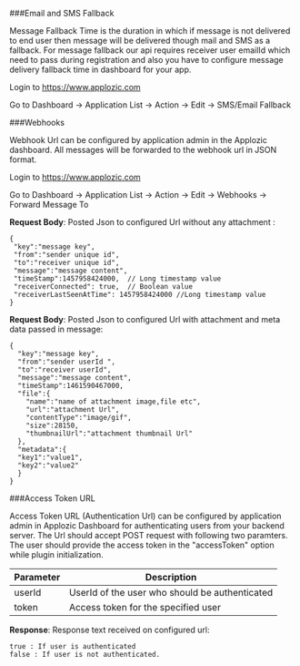 

###Email and SMS Fallback

Message Fallback Time is the duration in which if message is not delivered to end user then message will be delivered though mail and SMS as a fallback. For message fallback our api requires receiver user emailId which need to pass during registration and also you have to configure message delivery fallback time in dashboard for your app.  

Login to https://www.applozic.com 

Go to Dashboard -> Application List -> Action -> Edit -> SMS/Email Fallback




###Webhooks

Webhook Url can be configured by application admin in the Applozic dashboard. All messages will be forwarded to the webhook url in JSON format.

Login to https://www.applozic.com 

Go to Dashboard -> Application List -> Action -> Edit -> Webhooks -> Forward Message To


**Request Body**: Posted Json to configured Url without any attachment :

```
{
 "key":"message key",
 "from":"sender unique id",
 "to":"receiver unique id",
 "message":"message content",
 "timeStamp":1457958424000,  // Long timestamp value
 "receiverConnected": true,  // Boolean value
 "receiverLastSeenAtTime": 1457958424000 //Long timestamp value
}
```

**Request Body**: Posted Json to configured Url with  attachment and meta data passed in message:
 
```  
{  
  "key":"message key",
  "from":"sender userId ",
  "to":"receiver userId",
  "message":"message content",
  "timeStamp":1461590467000,
  "file":{  
    "name":"name of attachment image,file etc",
    "url":"attachment Url",
    "contentType":"image/gif",
    "size":28150,
    "thumbnailUrl":"attachment thumbnail Url"
  },
  "metadata":{
  "key1":"value1",
  "key2":"value2"
  }
}
```

###Access Token URL

Access Token URL (Authentication Url) can be configured by application admin in Applozic Dashboard for authenticating users from your backend server. The Url should accept POST request with following two paramters.
The user should provide the access token in the "accessToken" option while plugin initialization.

| Parameter  | Description |
| ------------- | ------------- |
| userId | UserId of the user who should be authenticated |
| token | Access token for the specified user |

**Response**: Response text received on configured url:

 ```  
true : If user is authenticated
false : If user is not authenticated.
 ```

